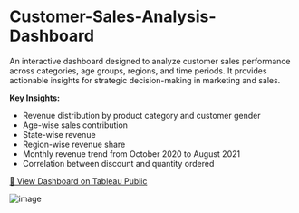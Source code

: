 # Customer-Sales-Analysis-Dashboard

An interactive dashboard designed to analyze customer sales performance across categories, age groups, regions, and time periods. It provides actionable insights for strategic decision-making in marketing and sales.

**Key Insights:**
- Revenue distribution by product category and customer gender
- Age-wise sales contribution
- State-wise revenue 
- Region-wise revenue share
- Monthly revenue trend from October 2020 to August 2021
- Correlation between discount and quantity ordered

[🔗 View Dashboard on Tableau Public](https://public.tableau.com/app/profile/shruti.wakchoure/viz/SalesDashboard_17452299757050/Dashboard1)

![image](https://github.com/user-attachments/assets/5541ccb3-d69c-4f4a-a424-7305e9b42fae)


